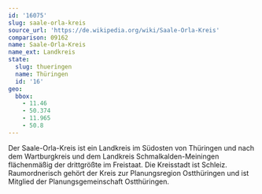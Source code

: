 ```yaml
---
id: '16075'
slug: saale-orla-kreis
source_url: 'https://de.wikipedia.org/wiki/Saale-Orla-Kreis'
comparison: 09162
name: Saale-Orla-Kreis
name_ext: Landkreis
state:
  slug: thueringen
  name: Thüringen
  id: '16'
geo:
  bbox:
    - 11.46
    - 50.374
    - 11.965
    - 50.8
---
```


Der Saale-Orla-Kreis ist ein Landkreis im Südosten von Thüringen und nach dem Wartburgkreis und dem Landkreis Schmalkalden-Meiningen flächenmäßig der drittgrößte im Freistaat. Die Kreisstadt ist Schleiz. Raumordnerisch gehört der Kreis zur Planungsregion Ostthüringen und ist Mitglied der Planungsgemeinschaft Ostthüringen.
